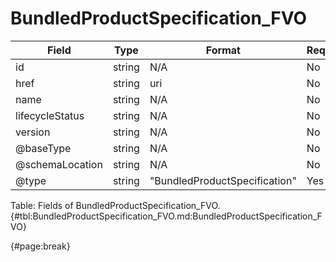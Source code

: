 <!--
    ATTENTION: This file was generated via gradle!
               Do NOT manually edit this file! Any such changes will be overwritten!
-->

# BundledProductSpecification_FVO

| Field | Type | Format | Required |
| ------- | ------- | ------- | --- |
| id | string | N/A | No |
| href | string | uri | No |
| name | string | N/A | No |
| lifecycleStatus | string | N/A | No |
| version | string | N/A | No |
| @baseType | string | N/A | No |
| @schemaLocation | string | N/A | No |
| @type | string | "BundledProductSpecification" | Yes |

Table: Fields of BundledProductSpecification_FVO. {#tbl:BundledProductSpecification_FVO.md:BundledProductSpecification_FVO}

{#page:break}
